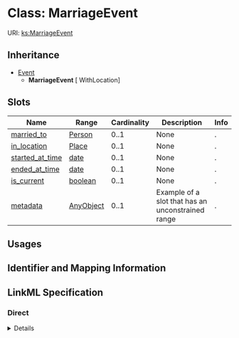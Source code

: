 # Class: MarriageEvent




URI: [ks:MarriageEvent](https://w3id.org/linkml/tests/kitchen_sink/MarriageEvent)




## Inheritance

* [Event](Event.md)
    * **MarriageEvent** [ WithLocation]




## Slots

| Name | Range | Cardinality | Description  | Info |
| ---  | --- | --- | --- | --- |
| [married_to](married_to.md) | [Person](Person.md) | 0..1 | None  | . |
| [in_location](in_location.md) | [Place](Place.md) | 0..1 | None  | . |
| [started_at_time](started_at_time.md) | [date](date.md) | 0..1 | None  | . |
| [ended_at_time](ended_at_time.md) | [date](date.md) | 0..1 | None  | . |
| [is_current](is_current.md) | [boolean](boolean.md) | 0..1 | None  | . |
| [metadata](metadata.md) | [AnyObject](AnyObject.md) | 0..1 | Example of a slot that has an unconstrained range  | . |


## Usages



## Identifier and Mapping Information









## LinkML Specification

<!-- TODO: investigate https://stackoverflow.com/questions/37606292/how-to-create-tabbed-code-blocks-in-mkdocs-or-sphinx -->

### Direct

<details>
```yaml
name: MarriageEvent
from_schema: https://w3id.org/linkml/tests/kitchen_sink
is_a: Event
mixins:
- WithLocation
slots:
- married to

```
</details>

### Induced

<details>
```yaml
name: MarriageEvent
from_schema: https://w3id.org/linkml/tests/kitchen_sink
is_a: Event
mixins:
- WithLocation
attributes:
  married to:
    name: married to
    from_schema: https://w3id.org/linkml/tests/kitchen_sink
    alias: married_to
    owner: MarriageEvent
    range: Person
  in location:
    name: in location
    annotations:
      biolink:opposite:
        tag: biolink:opposite
        value: location_of
    from_schema: https://w3id.org/linkml/tests/kitchen_sink
    alias: in_location
    owner: MarriageEvent
    range: Place
  started at time:
    name: started at time
    from_schema: https://w3id.org/linkml/tests/core
    slot_uri: prov:startedAtTime
    alias: started_at_time
    owner: MarriageEvent
    range: date
  ended at time:
    name: ended at time
    from_schema: https://w3id.org/linkml/tests/core
    slot_uri: prov:endedAtTime
    alias: ended_at_time
    owner: MarriageEvent
    range: date
  is current:
    name: is current
    from_schema: https://w3id.org/linkml/tests/kitchen_sink
    alias: is_current
    owner: MarriageEvent
    range: boolean
  metadata:
    name: metadata
    description: Example of a slot that has an unconstrained range
    from_schema: https://w3id.org/linkml/tests/kitchen_sink
    alias: metadata
    owner: MarriageEvent
    range: AnyObject

```
</details>